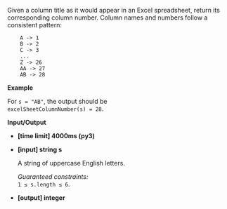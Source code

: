 <div class="markdown"><p>Given a column title as it would appear in an Excel spreadsheet, return its corresponding column number. Column names and numbers follow a consistent pattern:</p>
<pre><code>    A -&gt; 1
    B -&gt; 2
    C -&gt; 3
    ...
    Z -&gt; 26
    AA -&gt; 27
    AB -&gt; 28
</code></pre>
<p><strong>Example</strong></p>
<p>For <code>s = "AB"</code>, the output should be<br>
<code>excelSheetColumnNumber(s) = 28</code>.</p>
<p><strong>Input/Output</strong></p>
<ul>
<li><strong>[time limit] 4000ms (py3)</strong></li>
</ul>
<ul>
<li>
<p><strong>[input] string s</strong></p>
<p>A string of uppercase English letters.</p>
<p><em>Guaranteed constraints:</em><br>
<code>1 ≤ s.length ≤ 6</code>.</p>
</li>
<li>
<p><strong>[output] integer</strong></p>
</li>
</ul>
</div>